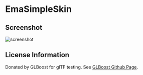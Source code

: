 # EmaSimpleSkin
## Screenshot

![screenshot](screenshot/screenshot.gif)

## License Information

Donated by GLBoost for glTF testing. See [GLBoost Github Page](https://github.com/emadurandal/GLBoost).

